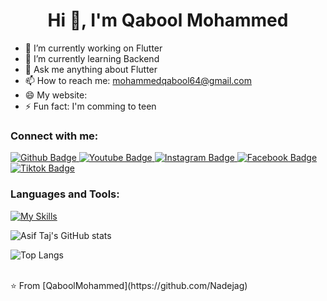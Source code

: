  <h1 align="center">Hi 👋, I'm Qabool Mohammed</h1>

- 🔭 I’m currently working on Flutter
- 🌱 I’m currently learning Backend
- 💬 Ask me anything about Flutter 
- 📫 How to reach me: mohammedqabool64@gmail.com
- 😄 My website:
- ⚡ Fun fact: I'm comming to teen
  
### Connect with me:
<div id="badges">
  <a href="https://github.com/Nadejag">
    <img src="https://img.shields.io/badge/Github-white?style=for-the-badge&logo=Github&logoColor=black" alt="Github Badge"/>
  </a>
  <a href="https://www.youtube.com/@Alibhai12024">
    <img src="https://img.shields.io/badge/YouTube-red?style=for-the-badge&logo=youtube&logoColor=white" alt="Youtube Badge"/>
  </a>
   <a href="https://www.instagram.com/qaboolmohammed?igsh=MWRhazZ1dG1zdXNnbw==">
    <img src="https://img.shields.io/badge/Instagram-purple?style=for-the-badge&logo=instagram&logoColor=white" alt="Instagram Badge"/>
  </a>
   <a href="https://www.facebook.com/share/1BYY6t7thf/">
    <img src="https://img.shields.io/badge/Facebook-blue?style=for-the-badge&logo=facebook&logoColor=white" alt="Facebook Badge"/>
  </a>
   <a href="https://www.tiktok.com/@qaboolmohammed?_t=ZS-8u5xe5z2czK&_r=1">
    <img src="https://img.shields.io/badge/tiktok-black?style=for-the-badge&logo=tiktok&logoColor=white" alt="Tiktok Badge"/>
  </a>
</div>

### Languages and Tools:
[![My Skills](https://skillicons.dev/icons?i=flutter,dart,firebase,github,git,postman,figma,cpp,cs)](https://skillicons.dev)

![Asif Taj's GitHub stats](https://github-readme-stats.vercel.app/api?username=Nadejag&show_icons=true&theme=dark)

![Top Langs](https://github-readme-stats.vercel.app/api/top-langs/?username=Nadejag&theme=dark)


<br>
⭐️ From [QaboolMohammed](https://github.com/Nadejag)
